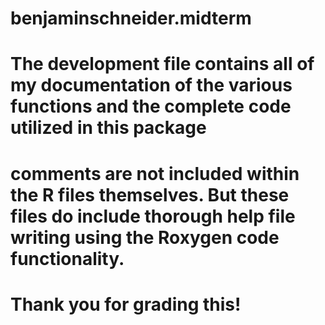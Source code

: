 # benjaminschneider.midterm

# The development file contains all of my documentation of the various functions and the complete code utilized in this package
# comments are not included within the R files themselves. But these files do include thorough help file writing using the Roxygen code functionality.
# Thank you for grading this!
